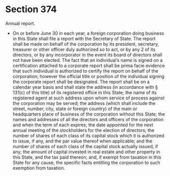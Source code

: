 # Section 374

Annual report.

- On or before June 30 in each year, a foreign corporation doing business in this State shall file a report with the Secretary of State. The report shall be made on behalf of the corporation by its president, secretary, treasurer or other officer duly authorized so to act, or by any 2 of its directors, or by any incorporator in the event its board of directors shall not have been elected. The fact that an individual’s name is signed on a certification attached to a corporate report shall be prima facie evidence that such individual is authorized to certify the report on behalf of the corporation; however the official title or position of the individual signing the corporate report shall be designated. The report shall be on a calendar year basis and shall state the address (in accordance with § 131(c) of this title) of its registered office in this State; the name of its registered agent at such address upon whom service of process against the corporation may be served; the address (which shall include the street, number, city, state or foreign country) of the main or headquarters place of business of the corporation without this State; the names and addresses of all the directors and officers of the corporation and when the term of each expires; the date appointed for the next annual meeting of the stockholders for the election of directors; the number of shares of each class of its capital stock which it is authorized to issue, if any, and the par value thereof when applicable; and the number of shares of each class of the capital stock actually issued, if any; the amount of capital invested in real estate and other property in this State, and the tax paid thereon; and, if exempt from taxation in this State for any cause, the specific facts entitling the corporation to such exemption from taxation.